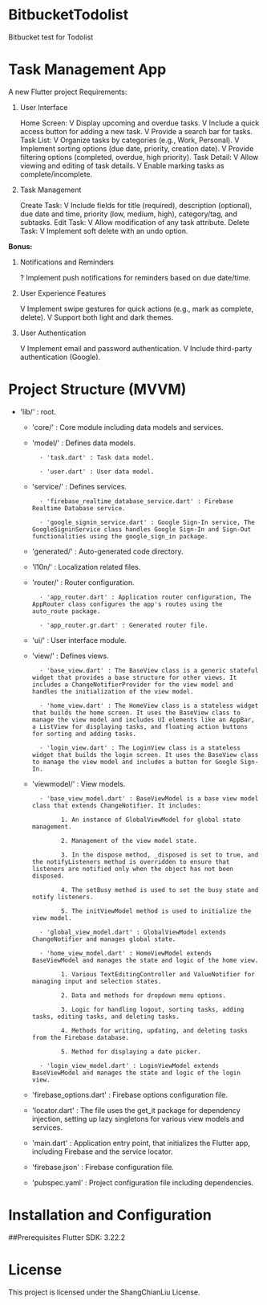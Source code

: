 # BitbucketTodolist
Bitbucket test  for Todolist

# Task Management App

A new Flutter project Requirements:

1. User Interface

	Home Screen:
		V	Display upcoming and overdue tasks.
		V	Include a quick access button for adding a new task.
		V	Provide a search bar for tasks.
	Task List:
		V   Organize tasks by categories (e.g., Work, Personal).
		V	Implement sorting options (due date, priority, creation date).
		V	Provide filtering options (completed, overdue, high priority).
	Task Detail:
		V	Allow viewing and editing of task details.
		V	Enable marking tasks as complete/incomplete.

2. Task Management

    Create Task:
        V   Include fields for title (required), description (optional), due date and time, priority (low, medium, high), category/tag, and subtasks.
    Edit Task:
        V   Allow modification of any task attribute.
    Delete Task:
        V   Implement soft delete with an undo option.

**Bonus:**

1. Notifications and Reminders

    ?   Implement push notifications for reminders based on due date/time.

2. User Experience Features

	V	Implement swipe gestures for quick actions (e.g., mark as complete, delete).
    V   Support both light and dark themes.

3. User Authentication

	V   Implement email and password authentication.
	V   Include third-party authentication (Google).


# Project Structure (MVVM)

- 'lib/' : root.

	- 'core/' : Core module including data models and services.

	- 'model/' : Defines data models.

			· 'task.dart' : Task data model.

			· 'user.dart' : User data model.
			
	- 'service/' : Defines services.

			· 'firebase_realtime_database_service.dart' : Firebase Realtime Database service.

			· 'google_signin_service.dart' : Google Sign-In service, The GoogleSigninService class handles Google Sign-In and Sign-Out functionalities using the google_sign_in package.

	- 'generated/' : Auto-generated code directory.

	- 'l10n/' : Localization related files.

	- 'router/' : Router configuration.

			· 'app_router.dart' : Application router configuration, The AppRouter class configures the app's routes using the auto_route package.

			· 'app_router.gr.dart' : Generated router file.

	- 'ui/' : User interface module.

	- 'view/' : Defines views.

			· 'base_view.dart' : The BaseView class is a generic stateful widget that provides a base structure for other views. It includes a ChangeNotifierProvider for the view model and handles the initialization of the view model.

			· 'home_view.dart' : The HomeView class is a stateless widget that builds the home screen. It uses the BaseView class to manage the view model and includes UI elements like an AppBar, a ListView for displaying tasks, and floating action buttons for sorting and adding tasks.

			· 'login_view.dart' : The LoginView class is a stateless widget that builds the login screen. It uses the BaseView class to manage the view model and includes a button for Google Sign-In.

	- 'viewmodel/' : View models.

			· 'base_view_model.dart' : BaseViewModel is a base view model class that extends ChangeNotifier. It includes:

				  1. An instance of GlobalViewModel for global state management.  

				  2. Management of the view model state.

				  3. In the dispose method, _disposed is set to true, and the notifyListeners method is overridden to ensure that listeners are notified only when the object has not been disposed.

				  4. The setBusy method is used to set the busy state and notify listeners.

				  5. The initViewModel method is used to initialize the view model.

	  	    · 'global_view_model.dart' : GlobalViewModel extends ChangeNotifier and manages global state.

			· 'home_view_model.dart' : HomeViewModel extends BaseViewModel and manages the state and logic of the home view.

	  		      1. Various TextEditingController and ValueNotifier for managing input and selection states.  

	  		      2. Data and methods for dropdown menu options.

	  		      3. Logic for handling logout, sorting tasks, adding tasks, editing tasks, and deleting tasks.

	  		      4. Methods for writing, updating, and deleting tasks from the Firebase database.

	  		      5. Method for displaying a date picker.

			· 'login_view_model.dart' : LoginViewModel extends BaseViewModel and manages the state and logic of the login view.

	- 'firebase_options.dart' : Firebase options configuration file.

	- 'locator.dart' : The file uses the get_it package for dependency injection, setting up lazy singletons for various view models and services.

	- 'main.dart' : Application entry point, that initializes the Flutter app, including Firebase and the service locator.

	- 'firebase.json' : Firebase configuration file.

	- 'pubspec.yaml' : Project configuration file including dependencies.


# Installation and Configuration
##Prerequisites
	Flutter SDK: 3.22.2
	
	
# License

This project is licensed under the ShangChianLiu License.

